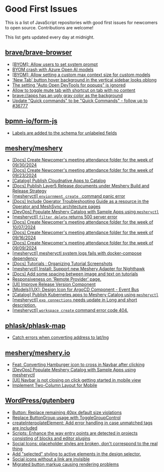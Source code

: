 # Good First Issues

This is a list of JavaScript repositories with good first issues for newcomers to open source. Contributions are welcome!

This list gets updated every day at midnight.

## [brave/brave-browser](https://github.com/brave/brave-browser)

- [[BYOM]: Allow users to set system prompt](https://github.com/brave/brave-browser/issues/40690)
- [BYOM crash with Azure Open AI models](https://github.com/brave/brave-browser/issues/40902)
- [[BYOM]: Allow setting a custom max context size for custom models](https://github.com/brave/brave-browser/issues/41167)
- ['New Tab' button hover background in the vertical sidebar looks oblong](https://github.com/brave/brave-browser/issues/40323)
- [The setting "Auto Open DevTools for popups" is ignored](https://github.com/brave/brave-browser/issues/39597)
- [Allow to toggle mute tab with shortcut on tab with no content](https://github.com/brave/brave-browser/issues/40016)
- [brave://apps has an ugly gray color as the background](https://github.com/brave/brave-browser/issues/25736)
- [Update "Quick commands" to be "Quick Commands" - follow up to #36777](https://github.com/brave/brave-browser/issues/36845)

## [bpmn-io/form-js](https://github.com/bpmn-io/form-js)

- [Labels are added to the schema for unlabeled fields](https://github.com/bpmn-io/form-js/issues/1196)

## [meshery/meshery](https://github.com/meshery/meshery)

- [[Docs] Create Newcomer's meeting attendance folder for the week of 09/30/2024](https://github.com/meshery/meshery/issues/12011)
- [[Docs] Create Newcomer's meeting attendance folder for the week of 09/23/2024](https://github.com/meshery/meshery/issues/12104)
- [[Catalog] Publish Cloudnative Apps to Catalog](https://github.com/meshery/meshery/issues/12111)
- [[Docs] Publish Layer5 Release documents under Meshery Build and Release Strategy](https://github.com/meshery/meshery/issues/12021)
- [[mesheryctl] `enviornment create ` command panic error](https://github.com/meshery/meshery/issues/11314)
- [[Docs] Include Operator Troubleshooting Guide as a resource in the Operator and MeshSync architecture pages](https://github.com/meshery/meshery/issues/11430)
- [[DevOps] Populate Meshery Catalog with Sample Apps using `mesheryctl`](https://github.com/meshery/meshery/issues/10458)
- [[mesheryctl] `filter delete` returns 500 server error](https://github.com/meshery/meshery/issues/11318)
- [[Docs] Create Newcomer's meeting attendance folder for the week of 10/07/2024](https://github.com/meshery/meshery/issues/12012)
- [[Docs] Create Newcomer's meeting attendance folder for the week of 09/16/2024](https://github.com/meshery/meshery/issues/12009)
- [[Docs] Create Newcomer's meeting attendance folder for the week of 09/09/2024](https://github.com/meshery/meshery/issues/11929)
- [[mesheryctl] mesheryctl system logs fails with docker-compose dependency](https://github.com/meshery/meshery/issues/10777)
- [[Docs] Tutorials : Organizing Tutorial Screenshots](https://github.com/meshery/meshery/issues/11805)
- [[mesheryctl] Install: Support new Meshery Adapter for Nighthawk](https://github.com/meshery/meshery/issues/10371)
- [[Docs] Add some spacing between image and text on tutorials](https://github.com/meshery/meshery/issues/11783)
- [Responsiveness on 'Remote Provider' page.](https://github.com/meshery/meshery/issues/10743)
- [[UI] Improve Release Version Component](https://github.com/meshery/meshery/issues/9569)
- [[Models][UX]: Design Icon for ArgoCD Component - Event Bus](https://github.com/meshery/meshery/issues/10297)
- [[Catalog] Publish Kubernetes apps to Meshery Catalog using `mesheryctl`](https://github.com/meshery/meshery/issues/10444)
- [[mesheryctl] `exp connections` needs update in Long and short description.](https://github.com/meshery/meshery/issues/11311)
- [[mesheryctl] `workspace create` command error code 404.](https://github.com/meshery/meshery/issues/11312)

## [phlask/phlask-map](https://github.com/phlask/phlask-map)

- [Catch errors when converting address to lat/lng](https://github.com/phlask/phlask-map/issues/460)

## [meshery/meshery.io](https://github.com/meshery/meshery.io)

- [Feat: Converting Hamburger icon to cross in Navbar after clicking](https://github.com/meshery/meshery.io/issues/1894)
- [[DevOps] Populate Meshery Catalog with Sample Apps using mesheryctl](https://github.com/meshery/meshery.io/issues/1650)
- [[UI] Navbar is not closing on click getting started in mobile view](https://github.com/meshery/meshery.io/issues/1888)
- [Implement Two-Column Layout for Mobile](https://github.com/meshery/meshery.io/issues/1827)

## [WordPress/gutenberg](https://github.com/WordPress/gutenberg)

- [Button: Replace remaining 40px default size violations](https://github.com/WordPress/gutenberg/issues/65018)
- [Replace ButtonGroup usage with ToggleGroupControl](https://github.com/WordPress/gutenberg/issues/65339)
- [createInterpolateElement: Add error handling in case unmatched tags are included](https://github.com/WordPress/gutenberg/issues/60843)
- [Scripts: Enhance the way entry points are detected in projects consisting of blocks and editor plugins](https://github.com/WordPress/gutenberg/issues/55936)
- [Social Icons: placeholder styles are broken, don't correspond to the real thing](https://github.com/WordPress/gutenberg/issues/55296)
- [Add "selected" styling to active elements in the design selector.](https://github.com/WordPress/gutenberg/issues/65127)
- [Social icons without a link are invisible](https://github.com/WordPress/gutenberg/issues/55543)
- [Migrated button markup causing rendering problems](https://github.com/WordPress/gutenberg/issues/28957)

